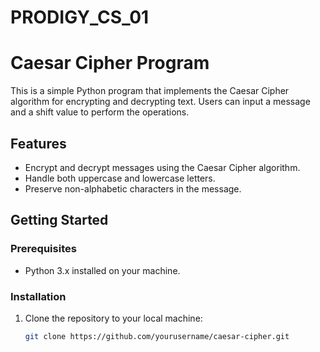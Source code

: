 # PRODIGY_CS_01
# Caesar Cipher Program

This is a simple Python program that implements the Caesar Cipher algorithm for encrypting and decrypting text. Users can input a message and a shift value to perform the operations.

## Features

- Encrypt and decrypt messages using the Caesar Cipher algorithm.
- Handle both uppercase and lowercase letters.
- Preserve non-alphabetic characters in the message.

## Getting Started

### Prerequisites

- Python 3.x installed on your machine.

### Installation

1. Clone the repository to your local machine:

   ```bash
   git clone https://github.com/yourusername/caesar-cipher.git
